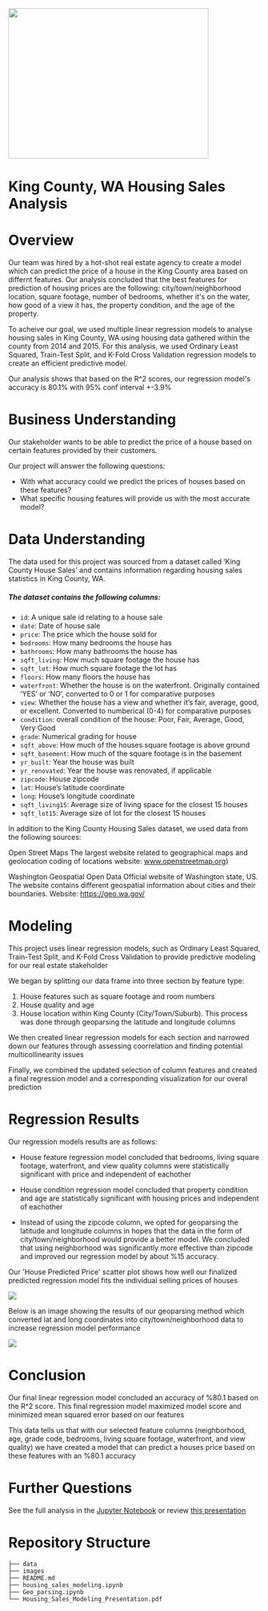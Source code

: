 <img src="images/housing_market.jpg_fit=scale" width=400 height=300 />

# King County, WA Housing Sales Analysis


# Overview
Our team was hired by a hot-shot real estate agency to create a model which can predict the price of a house in the King County area based on differnt features. Our analysis concluded that the best features for prediction of housing prices are the following: city/town/neighborhood location, square footage, number of bedrooms, whether it's on the water, how good of a view it has, the property condition, and the age of the property. 

To acheive our goal, we used multiple linear regression models to analyse housing sales in King County, WA using housing data gathered within the county from 2014 and 2015. For this analysis, we used Ordinary Least Squared, Train-Test Split, and K-Fold Cross Validation regression models to create an efficient predictive model. 

Our analysis shows that based on the R^2 scores, our regression model's accuracy is 80.1% with 95% conf interval +-3.9% 


# Business Understanding
Our stakeholder wants to be able to predict the price of a house based on certain features provided by their customers. 

Our project will answer the following questions:
* With what accuracy could we predict the prices of houses based on these features?
* What specific housing features will provide us with the most accurate model? 


# Data Understanding
The data used for this project was sourced from a dataset called ‘King County House Sales’ and contains information regarding housing sales statistics in King County, WA.

##### The dataset contains the following columns:

* ```id```: A unique sale id relating to a house sale
* ```date```: Date of house sale
* ```price```: The price which the house sold for
* ```bedrooms```: How many bedrooms the house has
* ```bathrooms```: How many bathrooms the house has
* ```sqft_living```: How much square footage the house has
* ```sqft_lot```: How much square footage the lot has
* ```floors```: How many floors the house has
* ```waterfront```: Whether the house is on the waterfront. Originally contained ‘YES’ or ‘NO’, converted to 0 or 1 for comparative purposes
* ```view```: Whether the house has a view and whether it’s fair, average, good, or excellent. Converted to numberical (0-4) for comparative purposes
* ```condition```: overall condition of the house: Poor, Fair, Average, Good, Very Good
* ```grade```: Numerical grading for house
* ```sqft_above```: How much of the houses square footage is above ground
* ```sqft_basement```: How much of the square footage is in the basement
* ```yr_built```: Year the house was built
* ```yr_renovated```: Year the house was renovated, if applicable
* ```zipcode```: House zipcode
* ```lat```: House’s latitude coordinate
* ```long```: House’s longitude coordinate
* ```sqft_living15```: Average size of living space for the closest 15 houses
* ```sqft_lot15```: Average size of lot for the closest 15 houses

In addition to the King County Housing Sales dataset, we used data from the following sources:

Open Street Maps 
The largest website related to geographical maps and geolocation coding of locations
website: www.openstreetmap.org) 

Washington Geospatial Open Data
Official website of Washington state, US. The website contains different geospatial information about cities and their boundaries. 
Website: https://geo.wa.gov/


# Modeling
This project uses linear regression models, such as Ordinary Least Squared, Train-Test Split, and K-Fold Cross Validation to provide predictive modeling for our real estate stakeholder

We began by splitting our data frame into three section by feature type: 
1) House features such as square footage and room numbers
2) House quality and age
3) House location within King County (City/Town/Suburb). This process was done through geoparsing the latitude and longitude columns

We then created linear regression models for each section and narrowed down our features through assessing coorrelation and finding potential multicollinearity issues

Finally, we combined the updated selection of column features and created a final regression model and a corresponding visualization for our overal prediction


# Regression Results
Our regression models results are as follows:

* House feature regression model concluded that bedrooms, living square footage, waterfront, and view quality columns were statistically significant with price and independent of eachother

* House condition regression model concluded that property condition and age are statistically significant with housing prices and independent of eachother

* Instead of using the zipcode column, we opted for geoparsing the latitude and longitude columns in hopes that the data in the form of city/town/neighborhood would provide a better model. We concluded that using neighborhood was significantly more effective than zipcode and improved our regression model by about %15 accuracy.

Our 'House Predicted Price' scatter plot shows how well our finalized predicted regression model fits the individual selling prices of houses

<img src="images/final_regression_plot.png"/>

Below is an image showing the results of our geoparsing method which converted lat and long coordinates into city/town/neighborhood data to increase regression model performance

<img src="images/house_sales_map.png"/>


# Conclusion
Our final linear regression model concluded an accuracy of %80.1 based on the R^2 score. This final regression model maximized model score and minimized mean squared error based on our features

This data tells us that with our selected feature columns (neighborhood, age, grade code, bedrooms, living square footage, waterfront, and view quality) we have created a model that can predict a houses price based on these features with an %80.1 accuracy


# Further Questions
See the full analysis in the [Jupyter Notebook](https://github.com/hannah-schurman/dsc-phase2-project/blob/main/housing_sales_modeling.ipynb) or review [this presentation]()


# Repository Structure
```
├── data
├── images
├── README.md
├── housing_sales_modeling.ipynb
├── Geo_parsing.ipynb
└── Housing_Sales_Modeling_Presentation.pdf
```


